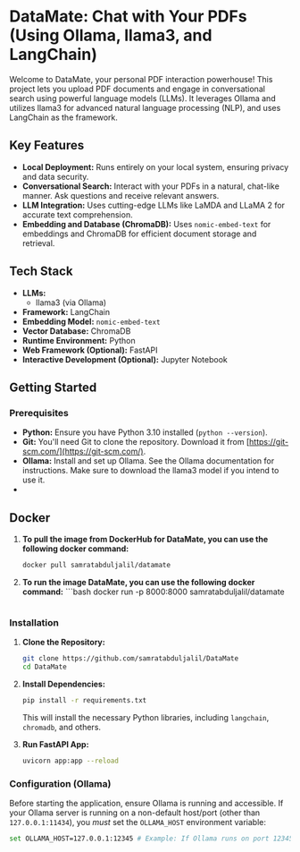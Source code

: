 # DataMate: Chat with Your PDFs (Using Ollama, llama3, and LangChain)

Welcome to DataMate, your personal PDF interaction powerhouse! This project lets you upload PDF documents and engage in conversational search using powerful language models (LLMs). It leverages Ollama and utilizes  llama3  for advanced natural language processing (NLP), and uses LangChain as the framework.


## Key Features

*   **Local Deployment:** Runs entirely on your local system, ensuring privacy and data security.
*   **Conversational Search:** Interact with your PDFs in a natural, chat-like manner. Ask questions and receive relevant answers.
*   **LLM Integration:** Uses cutting-edge LLMs like LaMDA and LLaMA 2 for accurate text comprehension.
*   **Embedding and Database (ChromaDB):** Uses `nomic-embed-text` for embeddings and ChromaDB for efficient document storage and retrieval.


## Tech Stack

*   **LLMs:**
    *   llama3 (via Ollama)
*   **Framework:** LangChain
*   **Embedding Model:** `nomic-embed-text`
*   **Vector Database:** ChromaDB
*   **Runtime Environment:** Python
*   **Web Framework (Optional):** FastAPI
*   **Interactive Development (Optional):** Jupyter Notebook




## Getting Started

### Prerequisites

*   **Python:** Ensure you have Python 3.10 installed (`python --version`).
*   **Git:** You'll need Git to clone the repository. Download it from [https://git-scm.com/](https://git-scm.com/).
*   **Ollama:** Install and set up Ollama. See the Ollama documentation for instructions. Make sure to download the llama3 model if you intend to use it.
*   
## Docker
1.  **To pull the image from DockerHub for DataMate, you can use the following docker command:**

    ```bash
    docker pull samratabduljalil/datamate
    ```
2. **To run the image  DataMate, you can use the following docker command:**
       ```bash
    docker run -p 8000:8000 samratabduljalil/datamate
    ```
   
### Installation

1.  **Clone the Repository:**

    ```bash
    git clone https://github.com/samratabduljalil/DataMate
    cd DataMate
    ```

2.  **Install Dependencies:**

    ```bash
    pip install -r requirements.txt
    ```

    This will install the necessary Python libraries, including `langchain`, `chromadb`,  and others.

3.  **Run FastAPI App:**

    ```bash
    uvicorn app:app --reload
    ```

    
    

### Configuration (Ollama)

Before starting the application, ensure Ollama is running and accessible. If your Ollama server is running on a non-default host/port (other than `127.0.0.1:11434`), you *must* set the `OLLAMA_HOST` environment variable:

```bash
set OLLAMA_HOST=127.0.0.1:12345 # Example: If Ollama runs on port 12345
